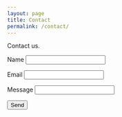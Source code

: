 ```yaml
---
layout: page
title: Contact
permalink: /contact/
---
```


Contact us.
<form action="//formspree.io/team@variantstudios.com" method="POST">
<p><label for="name">Name</label> <input type="text" required="required" name="name" /></p>

<p><label for="_replyto">Email</label>
<input type="email" name="_replyto" required="required" /></p>

<p><label for="message">Message</label> <input type="textarea" required="required" name="message" /></p>
<input type="submit" value="Send" /> </form>